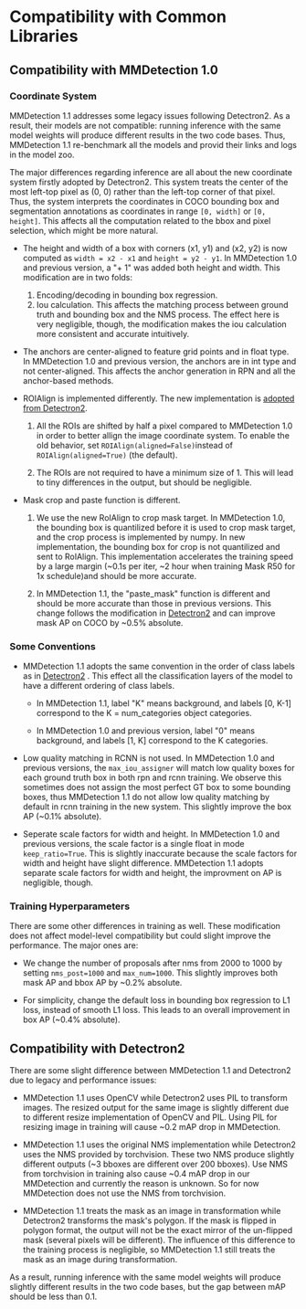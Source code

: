 # Compatibility with Common Libraries

## Compatibility with MMDetection 1.0

### Coordinate System

MMDetection 1.1 addresses some legacy issues following Detectron2. As a result, their models are not compatible:
running inference with the same model weights will produce different results in the two code bases.
Thus, MMDetection 1.1 re-benchmark all the models and provid their links and logs in the model zoo.

The major differences regarding inference are all about the new coordinate system firstly adopted by Detectron2.
This system treats the center of the most left-top pixel as (0, 0) rather than the left-top corner of that pixel.
Thus, the system interprets the coordinates in COCO bounding box and segmentation annotations as coordinates in range `[0, width]` or `[0, height]`.
This affects all the computation related to the bbox and pixel selection,
which might be more natural.

- The height and width of a box with corners (x1, y1) and (x2, y2) is now computed as `width = x2 - x1` and `height = y2 - y1`.
In MMDetection 1.0 and previous version, a "+ 1" was added both height and width.
This modification are in two folds:

  1. Encoding/decoding in bounding box regression.
  2. Iou calculation. This affects the matching process between ground truth and bounding box and the NMS process. The effect here is very negligible, though, the modification makes the iou calculation more consistent and accurate intuitively.

- The anchors are center-aligned to feature grid points and in float type.
In MMDetection 1.0 and previous version, the anchors are in int type and not center-aligned.
This affects the anchor generation in RPN and all the anchor-based methods.

- ROIAlign is implemented differently. The new implementation is [adopted from Detectron2](https://github.com/facebookresearch/detectron2/tree/master/detectron2/layers/csrc/ROIAlign).

  1. All the ROIs are shifted by half a pixel compared to MMDetection 1.0 in order to better allign the image coordinate system.
     To enable the old behavior, set `ROIAlign(aligned=False)`instead of
     `ROIAlign(aligned=True)` (the default).

  2. The ROIs are not required to have a minimum size of 1.
     This will lead to tiny differences in the output, but should be negligible.

- Mask crop and paste function is different.

  1. We use the new RoIAlign to crop mask target. In MMDetection 1.0, the bounding box is quantilized before it is used to crop mask target, and the crop process is implemented by numpy. In new implementation, the bounding box for crop is not quantilized and sent to RoIAlign. This implementation accelerates the training speed by a large margin (~0.1s per iter, ~2 hour when training Mask R50 for 1x schedule)and should be more accurate.

  2. In MMDetection 1.1, the "paste_mask" function is different and should be more accurate than those in previous versions. This change follows the modification in [Detectron2](https://github.com/facebookresearch/detectron2/blob/master/detectron2/structures/masks.py) and can improve mask AP on COCO by ~0.5% absolute.

### Some Conventions

- MMDetection 1.1 adopts the same convention in the order of class labels as in [Detectron2](https://github.com/facebookresearch/detectron2) .
This effect all the classification layers of the model to have a different ordering of class labels.

  - In MMDetection 1.1, label "K" means background, and labels [0, K-1] correspond to the K = num_categories object categories.

  - In MMDetection 1.0 and previous version, label "0" means background, and labels [1, K] correspond to the K categories.

- Low quality matching in RCNN is not used. In MMDetection 1.0 and previous versions, the `max_iou_assigner` will match low quality boxes for each ground truth box in both rpn and rcnn training. We observe this sometimes does not assign the most perfect GT box to some bounding boxes,
thus MMDetection 1.1 do not allow low quality matching by default in rcnn training in the new system. This slightly improve the box AP (~0.1% absolute).

- Seperate scale factors for width and height. In MMDetection 1.0 and previous versions, the scale factor is a single float in mode `keep_ratio=True`. This is slightly inaccurate because the scale factors for width and height have slight difference. MMDetection 1.1 adopts separate scale factors for width and height, the improvment on AP is negligible, though.

### Training Hyperparameters

There are some other differences in training as well.
These modification does not affect
model-level compatibility but could slight improve the performance. The major ones are:

- We change the number of proposals after nms  from 2000 to 1000 by setting `nms_post=1000` and `max_num=1000`.
This slightly improves both mask AP and bbox AP by ~0.2% absolute.

- For simplicity,  change the default loss in bounding box regression to L1 loss, instead of smooth L1 loss. This leads to an overall improvement in box AP (~0.4% absolute).

## Compatibility with Detectron2

There are some slight difference between MMDetection 1.1 and Detectron2 due to legacy and performance issues:

- MMDetection 1.1 uses OpenCV while Detectron2 uses PIL to transform images. The resized output for the same image is slightly different due to different resize implementation of OpenCV and PIL. Using PIL for resizing image in training will cause ~0.2 mAP drop in MMDetection.

- MMDetection 1.1 uses the original NMS implementation while Detectron2 uses the NMS provided by torchvision. These two NMS produce slightly different outputs (~3 bboxes are different over 200 bboxes). Use NMS from torchvision in training also cause ~0.4 mAP drop in our MMDetection and currently the reason is unknown. So for now MMDetection does not use the NMS from torchvision.

- MMDetection 1.1 treats the mask as an image in transformation while Detectron2 transforms the mask's polygon. If the mask is flipped in polygon format, the output will not be the exact mirror of the un-flipped mask (several pixels will be different). The influence of this difference to the training process is negligible, so MMDetection 1.1 still treats the mask as an image during transformation.

As a result, running inference with the same model weights will produce slightly different results in the two code bases,
but the gap between mAP should be less than 0.1.
